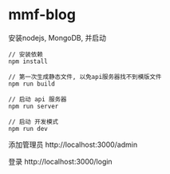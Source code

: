 # mmf-blog

安装nodejs, MongoDB, 并启动
```
// 安装依赖
npm install

// 第一次生成静态文件, 以免api服务器找不到模版文件
npm run build

// 启动 api 服务器
npm run server

// 启动 开发模式
npm run dev
```

添加管理员
http://localhost:3000/admin

登录
http://localhost:3000/login
